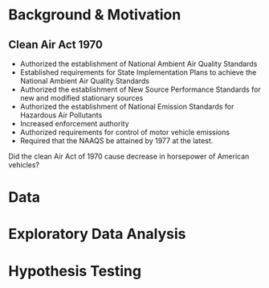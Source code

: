 # Background & Motivation

## Clean Air Act 1970
- Authorized the establishment of National Ambient Air Quality Standards
- Established requirements for State Implementation Plans to achieve the National Ambient Air Quality Standards
- Authorized the establishment of New Source Performance Standards for new and modified stationary sources
- Authorized the establishment of National Emission Standards for Hazardous Air Pollutants
- Increased enforcement authority
- Authorized requirements for control of motor vehicle emissions
- Required that the NAAQS be attained by 1977 at the latest.

Did the clean Air Act of 1970 cause decrease in horsepower of American vehicles?

# Data



# Exploratory Data Analysis



# Hypothesis Testing


